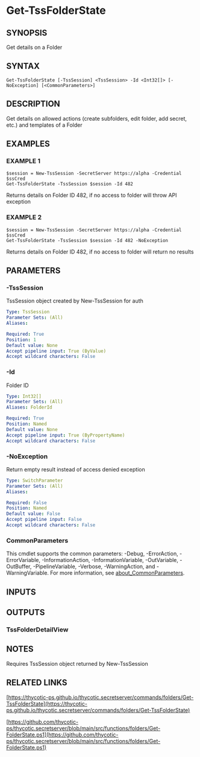 # Get-TssFolderState

## SYNOPSIS
Get details on a Folder

## SYNTAX

```
Get-TssFolderState [-TssSession] <TssSession> -Id <Int32[]> [-NoException] [<CommonParameters>]
```

## DESCRIPTION
Get details on allowed actions (create subfolders, edit folder, add secret, etc.) and templates of a Folder

## EXAMPLES

### EXAMPLE 1
```
$session = New-TssSession -SecretServer https://alpha -Credential $ssCred
Get-TssFolderState -TssSession $session -Id 482
```

Returns details on Folder ID 482, if no access to folder will throw API exception

### EXAMPLE 2
```
$session = New-TssSession -SecretServer https://alpha -Credential $ssCred
Get-TssFolderState -TssSession $session -Id 482 -NoException
```

Returns details on Folder ID 482, if no access to folder will return no results

## PARAMETERS

### -TssSession
TssSession object created by New-TssSession for auth

```yaml
Type: TssSession
Parameter Sets: (All)
Aliases:

Required: True
Position: 1
Default value: None
Accept pipeline input: True (ByValue)
Accept wildcard characters: False
```

### -Id
Folder ID

```yaml
Type: Int32[]
Parameter Sets: (All)
Aliases: FolderId

Required: True
Position: Named
Default value: None
Accept pipeline input: True (ByPropertyName)
Accept wildcard characters: False
```

### -NoException
Return empty result instead of access denied exception

```yaml
Type: SwitchParameter
Parameter Sets: (All)
Aliases:

Required: False
Position: Named
Default value: False
Accept pipeline input: False
Accept wildcard characters: False
```

### CommonParameters
This cmdlet supports the common parameters: -Debug, -ErrorAction, -ErrorVariable, -InformationAction, -InformationVariable, -OutVariable, -OutBuffer, -PipelineVariable, -Verbose, -WarningAction, and -WarningVariable. For more information, see [about_CommonParameters](http://go.microsoft.com/fwlink/?LinkID=113216).

## INPUTS

## OUTPUTS

### TssFolderDetailView
## NOTES
Requires TssSession object returned by New-TssSession

## RELATED LINKS

[https://thycotic-ps.github.io/thycotic.secretserver/commands/folders/Get-TssFolderState](https://thycotic-ps.github.io/thycotic.secretserver/commands/folders/Get-TssFolderState)

[https://github.com/thycotic-ps/thycotic.secretserver/blob/main/src/functions/folders/Get-FolderState.ps1](https://github.com/thycotic-ps/thycotic.secretserver/blob/main/src/functions/folders/Get-FolderState.ps1)

